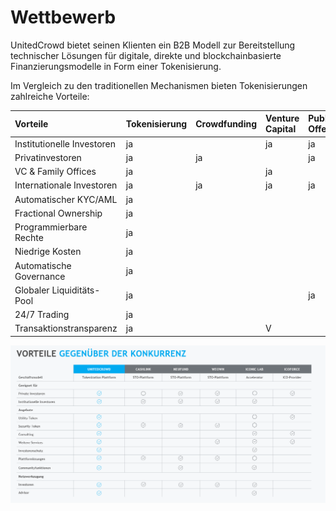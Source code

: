 # Wettbewerb

UnitedCrowd bietet seinen Klienten ein B2B Modell zur Bereitstellung technischer Lösungen für digitale, direkte und blockchainbasierte Finanzierungsmodelle in Form einer Tokenisierung.

Im Vergleich zu den traditionellen Mechanismen bieten Tokenisierungen zahlreiche Vorteile:

| Vorteile | Tokenisierung | Crowdfunding | Venture Capital | Public Offering |
| :--- | :--- | :--- | :--- | :--- |
| Institutionelle Investoren | ja |  | ja | ja |
| Privatinvestoren | ja | ja |  | ja |
| VC & Family Offices | ja |  | ja |  |
| Internationale Investoren | ja | ja | ja | ja |
| Automatischer KYC/AML | ja |  |  |  |
| Fractional Ownership | ja |  |  |  |
| Programmierbare Rechte | ja |  |  |  |
| Niedrige Kosten | ja |  |  |  |
| Automatische Governance | ja |  |  |  |
| Globaler Liquiditäts-Pool | ja |  |  | ja |
| 24/7 Trading | ja |  |  |  |
| Transaktionstransparenz | ja |  | V |  |

![](../.gitbook/assets/grafik%20%2838%29.png)

